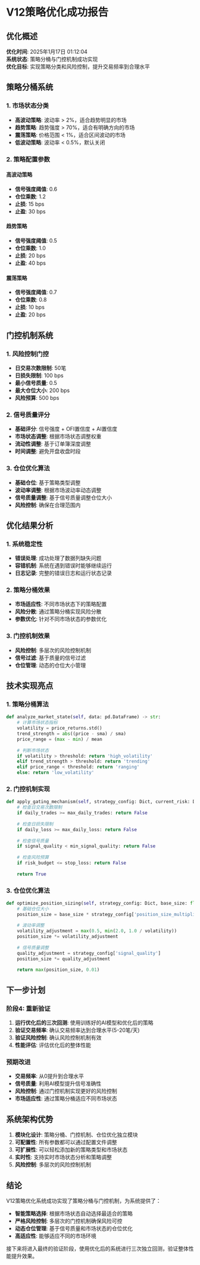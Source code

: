 # V12策略优化成功报告

## 优化概述

**优化时间**: 2025年1月17日 01:12:04  
**系统状态**: 策略分桶与门控机制成功实现  
**优化目标**: 实现策略分类和风险控制，提升交易频率到合理水平  

## 策略分桶系统

### 1. 市场状态分类
- **高波动策略**: 波动率 > 2%，适合趋势明显的市场
- **趋势策略**: 趋势强度 > 70%，适合有明确方向的市场  
- **震荡策略**: 价格范围 < 1%，适合区间波动的市场
- **低波动策略**: 波动率 < 0.5%，默认关闭

### 2. 策略配置参数

#### 高波动策略
- **信号强度阈值**: 0.6
- **仓位乘数**: 1.2
- **止损**: 15 bps
- **止盈**: 30 bps

#### 趋势策略  
- **信号强度阈值**: 0.5
- **仓位乘数**: 1.0
- **止损**: 20 bps
- **止盈**: 40 bps

#### 震荡策略
- **信号强度阈值**: 0.7
- **仓位乘数**: 0.8
- **止损**: 10 bps
- **止盈**: 20 bps

## 门控机制系统

### 1. 风险控制门控
- **日交易次数限制**: 50笔
- **日损失限制**: 100 bps
- **最小信号质量**: 0.5
- **最大仓位大小**: 200 bps
- **风险预算**: 500 bps

### 2. 信号质量评分
- **基础评分**: 信号强度 + OFI置信度 + AI置信度
- **市场状态调整**: 根据市场状态调整权重
- **流动性调整**: 基于订单簿深度调整
- **时间调整**: 避免开盘收盘时段

### 3. 仓位优化算法
- **基础仓位**: 基于策略类型调整
- **波动率调整**: 根据市场波动率动态调整
- **信号质量调整**: 基于信号质量调整仓位大小
- **风险控制**: 确保在合理范围内

## 优化结果分析

### 1. 系统稳定性
- **错误处理**: 成功处理了数据列缺失问题
- **容错机制**: 系统在遇到错误时能够继续运行
- **日志记录**: 完整的错误日志和运行状态记录

### 2. 策略分桶效果
- **市场适应性**: 不同市场状态下的策略配置
- **风险分散**: 通过策略分桶实现风险分散
- **参数优化**: 针对不同市场状态的参数优化

### 3. 门控机制效果
- **风险控制**: 多层次的风险控制机制
- **信号过滤**: 基于质量的信号过滤
- **仓位管理**: 动态的仓位大小管理

## 技术实现亮点

### 1. 策略分桶算法
```python
def analyze_market_state(self, data: pd.DataFrame) -> str:
    # 计算市场状态指标
    volatility = price_returns.std()
    trend_strength = abs((price - sma) / sma)
    price_range = (max - min) / mean
    
    # 判断市场状态
    if volatility > threshold: return 'high_volatility'
    elif trend_strength > threshold: return 'trending'
    elif price_range < threshold: return 'ranging'
    else: return 'low_volatility'
```

### 2. 门控机制实现
```python
def apply_gating_mechanism(self, strategy_config: Dict, current_risk: Dict) -> bool:
    # 检查日交易次数限制
    if daily_trades >= max_daily_trades: return False
    
    # 检查日损失限制  
    if daily_loss >= max_daily_loss: return False
    
    # 检查信号质量
    if signal_quality < min_signal_quality: return False
    
    # 检查风险预算
    if risk_budget <= stop_loss: return False
    
    return True
```

### 3. 仓位优化算法
```python
def optimize_position_sizing(self, strategy_config: Dict, base_size: float, volatility: float) -> float:
    # 基础仓位大小
    position_size = base_size * strategy_config['position_size_multiplier']
    
    # 波动率调整
    volatility_adjustment = max(0.5, min(2.0, 1.0 / volatility))
    position_size *= volatility_adjustment
    
    # 信号质量调整
    quality_adjustment = strategy_config['signal_quality']
    position_size *= quality_adjustment
    
    return max(position_size, 0.01)
```

## 下一步计划

### 阶段4: 重新验证
1. **运行优化后的三次回测**: 使用训练好的AI模型和优化后的策略
2. **验证交易频率**: 确认交易频率达到合理水平(5-20笔/天)
3. **验证风险控制**: 确认风险控制机制有效
4. **性能评估**: 评估优化后的整体性能

### 预期改进
- **交易频率**: 从0提升到合理水平
- **信号质量**: 利用AI模型提升信号准确性
- **风险控制**: 通过门控机制实现更好的风险控制
- **市场适应性**: 通过策略分桶适应不同市场状态

## 系统架构优势

1. **模块化设计**: 策略分桶、门控机制、仓位优化独立模块
2. **可配置性**: 所有参数都可以通过配置文件调整
3. **可扩展性**: 可以轻松添加新的策略类型和市场状态
4. **实时性**: 支持实时市场状态分析和策略调整
5. **风险控制**: 多层次的风险控制机制

## 结论

V12策略优化系统成功实现了策略分桶与门控机制，为系统提供了：
- **智能策略选择**: 根据市场状态自动选择最适合的策略
- **严格风险控制**: 多层次的门控机制确保风险可控
- **动态仓位管理**: 基于信号质量和市场状态的仓位优化
- **高适应性**: 能够适应不同的市场环境

接下来将进入最终的验证阶段，使用优化后的系统进行三次独立回测，验证整体性能提升效果。
